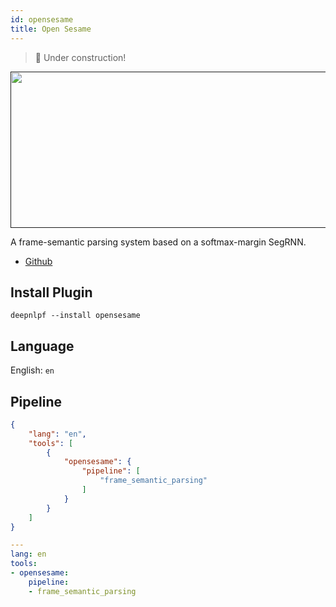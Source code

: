 ```yaml
---
id: opensesame
title: Open Sesame
---
```

> 🚧 Under construction!

<a href="" target="_blank">
    <img src="https://raw.githubusercontent.com/swabhs/open-sesame/master/fig/fsp-example.png" data-canonical-src="" width="700" height="250" />
</a>

A frame-semantic parsing system based on a softmax-margin SegRNN.

- [Github](https://github.com/swabhs/open-sesame)


## Install Plugin
```shell
deepnlpf --install opensesame
```

## Language

English: ```en``` <br/>

## Pipeline
<!--DOCUSAURUS_CODE_TABS-->

<!--Json--> 
```json
{
    "lang": "en",
    "tools": [
        {
            "opensesame": {
                "pipeline": [
                    "frame_semantic_parsing"
                ]
            }
        }
    ]
}
```

<!--yaml-->
```yaml
---
lang: en
tools:
- opensesame:
    pipeline:
    - frame_semantic_parsing
```

<!--END_DOCUSAURUS_CODE_TABS-->